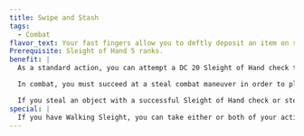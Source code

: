 ```yaml
---
title: Swipe and Stash
tags:
  - Combat
flavor_text: Your fast fingers allow you to deftly deposit an item on someone else.
Prerequisite: Sleight of Hand 5 ranks.
benefit: |
  As a standard action, you can attempt a DC 20 Sleight of Hand check to plant a small object on a creature. The target is entitled to a Perception check opposed by your Sleight of Hand check to notice you planting the item. This does not force the creature to wear, wield, or otherwise use the item; you simply plant it on the creature's person. The DC increases to 30 if the target is not wearing clothing, armor, tack and harness (if an animal or similar creature), or some other equivalent accoutrements in which you can hide the item.

  In combat, you must succeed at a steal combat maneuver in order to plant an item on a creature while attempting a Sleight of Hand check opposed by the target's Perception check to do so without the target noticing. You are automatically unnoticed if you succeed and have the Greater Steal feat.

  If you steal an object with a successful Sleight of Hand check or steal combat maneuver check, you can use this feat as a swift action to plant it on another creature within reach before the end of your turn.
special: |
  If you have Walking Sleight, you can take either or both of your actions with Swipe and Stash at any point during your movement in the same round, moving both before and after both snatching and planting the object if you wish to do so and have enough movement.
---
```


